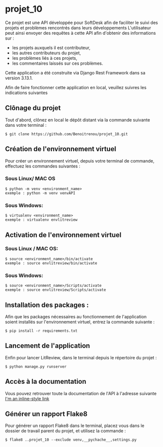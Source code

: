 # projet_10

Ce projet est une API développée pour SoftDesk afin de faciliter le suivi des projets et problèmes rencontrés dans leurs développements
L'utilisateur peut ainsi envoyer des requêtes à cette API afin d'obtenir des informations sur :
  - les projets auxquels il est contributeur, 
  - les autres contributeurs du projet,
  - les problèmes liés à ces projets,
  - les commentaires laissés sur ces problèmes.

Cette application a été construite via Django Rest Framework dans sa version 3.13.1.

Afin de faire fonctionner cette application en local, veuillez suivres les indications suivantes

## Clônage du projet

Tout d'abord, clônez en local le dépôt distant via la commande suivante dans votre terminal :

    $ git clone https://github.com/Benoitrenou/projet_10.git

## Création de l'environnement virtuel

Pour créer un environnement virtuel, depuis votre terminal de commande, effectuez les commandes suivantes :

### Sous Linux/ MAC OS

    $ python -m venv <environment_name>
    exemple : python -m venv venvAPI
    
### Sous Windows:
    
    $ virtualenv <environment_name>
    exemple : virtualenv envlitreview 
    
## Activation de l'environnement virtuel 

### Sous Linux / MAC OS:

    $ source <environment_name>/bin/activate
    exemple : source envlitreview/bin/activate
   
### Sous Windows:

    $ source <environment_name>/Scripts/activate
    exemple : source envlitreview/Scripts/activate
    
## Installation des packages : 

Afin que les packages nécessaires au fonctionnement de l'application soient installés sur l'environnement virtuel, entrez la commande suivante :

    $ pip install -r requirements.txt

## Lancement de l'application

Enfin pour lancer LitReview, dans le terminal depuis le répertoire du projet :

    $ python manage.py runserver
    
## Accès à la documentation

Vous pouvez retrouver toute la documentation de l'API à l'adresse suivante [I'm an inline-style link](https://documenter.getpostman.com/view/17414272/UVXnFtu4)

## Générer un rapport Flake8

Pour générer un rapport Flake8 dans le terminal, placez vous dans le dossier de travail parent du projet, et utilisez la commande :

    $ flake8 ..projet_10 --exclude venv,__pychache__,settings.py
